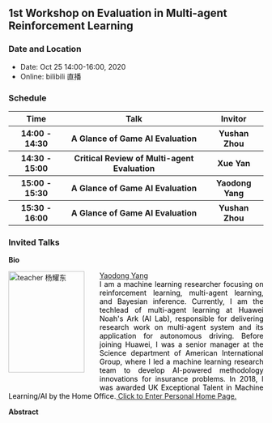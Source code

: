 ## 1st Workshop on Evaluation in Multi-agent Reinforcement Learning

### Date and Location

- Date: Oct 25 14:00-16:00, 2020
- Online: bilibili 直播

### Schedule
<table>
        <tr>
            <th>Time</th>
            <th>Talk</th>
            <th>Invitor</th>
        </tr>
        <tr>
            <th>14:00 - 14:30</th>
            <th>A Glance of Game AI Evaluation</th>
            <th>Yushan Zhou</th>
        </tr>
        <tr>
            <th>14:30 - 15:00</th>
            <th>Critical Review of Multi-agent Evaluation</th>
            <th>Xue Yan</th>
        </tr>
        <tr>
            <th>15:00 - 15:30</th>
            <th>A Glance of Game AI Evaluation</th>
            <th>Yaodong Yang</th>
        </tr>
        <tr>
            <th>15:30 - 16:00</th>
            <th>A Glance of Game AI Evaluation</th>
            <th>Yushan Zhou</th>
        </tr>
</table>

### Invited Talks
**Bio**

<a href="https://www.yangyaodong.com/" target="_blank"><img src="https://rlchina.org/assets/images/yaodong.jpg" height="200" width="150" style="float: left;margin-right: 30px; margin-bottom: 30px " alt="teacher 杨耀东" /></a>
<p style="text-align:justify; text-justify:inter-ideograph;color: black"><a href="https://www.yangyaodong.com/" target="_blank">Yaodong Yang</a><br />
I am a machine learning researcher focusing on reinforcement learning, multi-agent learning, and Bayesian inference. Currently, I am the techlead of multi-agent learning at Huawei Noah's Ark (AI Lab), responsible for delivering research work on multi-agent system and its application for autonomous driving. Before joining Huawei, I was a senior manager at the Science department of American International Group, where I led a machine learning research team to develop AI-powered methodology innovations for insurance problems. In 2018, I was awarded UK Exceptional Talent in Machine Learning/AI by the Home Office.<a href="https://www.yangyaodong.com/" target="_blank"> Click to Enter Personal Home Page.</a></p>

**Abstract**
